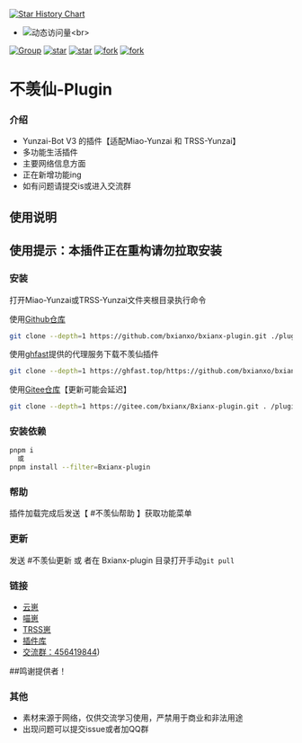 [![Star History Chart](https://api.star-history.com/svg?repos=bxianxo/bxianx-plugin&type=Date)](https://star-history.com/#bxianxo/bxianx-plugin&Date)

- ![动态访问量](https://count.kjchmc.cn/get/@bxianx-plugin?)<br>

[![Group](https://img.shields.io/badge/QQ%E7%BE%A4%E5%8F%B7-456419844-red?style=flat-square&logo=GroupMe&logoColor=white)](https://qm.qq.com/q/Z3CFyDXtKi)
<a href='https://gitee.com/bxianx/bxianx-plugin/stargazers'><img src='https://gitee.com/bxianx/bxianx-plugin/badge/star.svg?theme=dark' alt='star'></img></a>
<a href='https://gitee.com/bxianx/bxianx-plugin/stargazers'><img src='https://gitee.com/bxianx/bxianx-plugin/badge/star.svg?theme=white' alt='star'></img></a>
<a href='https://gitee.com/bxianx/bxianx-plugin/members'><img src='https://gitee.com/bxianx/bxianx-plugin/badge/fork.svg?theme=white' alt='fork'></img></a>
<a href='https://gitee.com/bxianx/bxianx-plugin/members'><img src='https://gitee.com/bxianx/bxianx-plugin/badge/fork.svg?theme=dark' alt='fork'></img></a>

# 不羡仙-Plugin

### 介绍
- Yunzai-Bot V3 的插件【适配Miao-Yunzai 和 TRSS-Yunzai】
- 多功能生活插件
- 主要网络信息方面
- 正在新增功能ing
- 如有问题请提交is或进入交流群


## 使用说明

## 使用提示：本插件正在重构请勿拉取安装

### 安装

打开Miao-Yunzai或TRSS-Yunzai文件夹根目录执行命令

使用[Github仓库](https://github.com/bxianxo/bxianx-plugin)
```bash
git clone --depth=1 https://github.com/bxianxo/bxianx-plugin.git ./plugins/Bxianx-plugin/
```
使用[ghfast](https://ghfast.top)提供的代理服务下载不羡仙插件

```bash
git clone --depth=1 https://ghfast.top/https://github.com/bxianxo/bxianx-plugin.git ./plugins/Bxianx-plugin/
```

使用[Gitee仓库]((https://gitee.com/bxianx/bxianx-plugin))【更新可能会延迟】
```bash
git clone --depth=1 https://gitee.com/bxianx/Bxianx-plugin.git . /plugins/Bxianx-plugin/
```

### 安装依赖

```bash
pnpm i
  或
pnpm install --filter=Bxianx-plugin
```

### 帮助

插件加载完成后发送【 #不羡仙帮助 】获取功能菜单

### 更新

发送 #不羡仙更新 或 者在 Bxianx-plugin 目录打开手动`git pull`

### 链接

- [云崽](https://gitee.com/yoimiya-kokomi/Miao-Yunzai)
- [喵崽](https://github.com/Le-niao/Yunzai-Bot)
- [TRSS崽](https://gitee.com/TimeRainStarSky/Yunzai)
- [插件库](https://github.com/yhArcadia/Yunzai-Bot-plugins-index)
- [交流群：456419844](https://qm.qq.com/q/SFh5Wqu5y0))


##鸣谢提供者！



### 其他

- 素材来源于网络，仅供交流学习使用，严禁用于商业和非法用途
- 出现问题可以提交issue或者加QQ群

